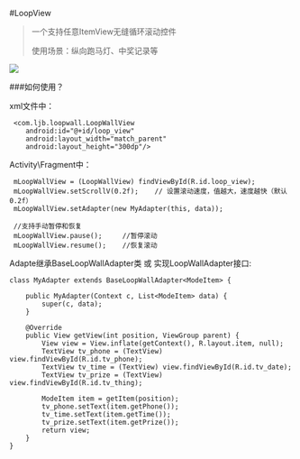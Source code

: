 #LoopView

>一个支持任意ItemView无缝循环滚动控件
>
>使用场景：纵向跑马灯、中奖记录等

![](http://i.imgur.com/47zNn0V.gif)


###如何使用？

xml文件中：
	
	 <com.ljb.loopwall.LoopWallView
        android:id="@+id/loop_view"
        android:layout_width="match_parent"
        android:layout_height="300dp"/>

Activity\Fragment中：
	
	 mLoopWallView = (LoopWallView) findViewById(R.id.loop_view);
     mLoopWallView.setScrollV(0.2f); 	// 设置滚动速度，值越大，速度越快（默认0.2f）
	 mLoopWallView.setAdapter(new MyAdapter(this, data));	
	
	 //支持手动暂停和恢复
	 mLoopWallView.pause();		//暂停滚动
	 mLoopWallView.resume();	//恢复滚动
	


Adapte继承BaseLoopWallAdapter类 或 实现LoopWallAdapter接口:

	class MyAdapter extends BaseLoopWallAdapter<ModeItem> {

	    public MyAdapter(Context c, List<ModeItem> data) {
	        super(c, data);
	    }
	
	    @Override
	    public View getView(int position, ViewGroup parent) {
	        View view = View.inflate(getContext(), R.layout.item, null);
	        TextView tv_phone = (TextView) view.findViewById(R.id.tv_phone);
	        TextView tv_time = (TextView) view.findViewById(R.id.tv_date);
	        TextView tv_prize = (TextView) view.findViewById(R.id.tv_thing);
	
	        ModeItem item = getItem(position);
	        tv_phone.setText(item.getPhone());
	        tv_time.setText(item.getTime());
	        tv_prize.setText(item.getPrize());
	        return view;
	    }
	}